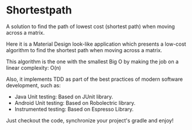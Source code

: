# Shortestpath
A solution to find the path of lowest cost (shortest path) when moving across a matrix.

Here it is a Material Design look-like application which presents a low-cost algorithm to find the shortest path when moving across a matrix.

This algorithm is the one with the smallest Big O by making the job on a linear complexity: O(n)

Also, it implements TDD as part of the best practices of modern software development, such as:
- Java Unit testing: Based on JUnit library.
- Android Unit testing: Based on Robolectric library.
- Instrumented testing: Based on Espresso Library.

Just checkout the code, synchronize your project's gradle and enjoy!
